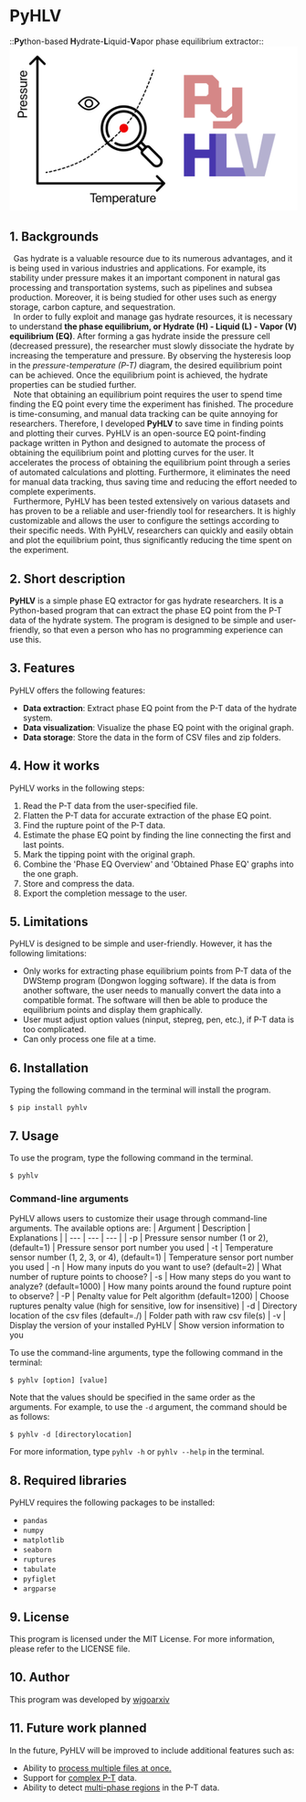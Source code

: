 # **PyHLV**
::**Py**thon-based **H**ydrate-**L**iquid-**V**apor phase equilibrium extractor::
![PyHLV LOGO](./LOGO.png)

## **1. Backgrounds**
&ensp;Gas hydrate is a valuable resource due to its numerous advantages, and it is being used in various industries and applications. For example, its stability under pressure makes it an important component in natural gas processing and transportation systems, such as pipelines and subsea production. Moreover, it is being studied for other uses such as energy storage, carbon capture, and sequestration.
<br>&ensp;In order to fully exploit and manage gas hydrate resources, it is necessary to understand **the phase equilibrium, or Hydrate (H) - Liquid (L) - Vapor (V) equilibrium (EQ)**. After forming a gas hydrate inside the pressure cell (decreased pressure), the researcher must slowly dissociate the hydrate by increasing the temperature and pressure. By observing the hysteresis loop in the *pressure-temperature (P-T)* diagram, the desired equilibrium point can be achieved. Once the equilibrium point is achieved, the hydrate properties can be studied further.
<br>&ensp;Note that obtaining an equilibrium point requires the user to spend time finding the EQ point every time the experiment has finished. The procedure is time-consuming, and manual data tracking can be quite annoying for researchers. Therefore, I developed **PyHLV** to save time in finding points and plotting their curves. PyHLV is an open-source EQ point-finding package written in Python and designed to automate the process of obtaining the equilibrium point and plotting curves for the user. It accelerates the process of obtaining the equilibrium point through a series of automated calculations and plotting. Furthermore, it eliminates the need for manual data tracking, thus saving time and reducing the effort needed to complete experiments.
<br>&ensp;Furthermore, PyHLV has been tested extensively on various datasets and has proven to be a reliable and user-friendly tool for researchers. It is highly customizable and allows the user to configure the settings according to their specific needs. With PyHLV, researchers can quickly and easily obtain and plot the equilibrium point, thus significantly reducing the time spent on the experiment.

## **2. Short description**
**PyHLV** is a simple phase EQ extractor for gas hydrate researchers. It is a Python-based program that can extract the phase EQ point from the P-T data of the hydrate system. The program is designed to be simple and user-friendly, so that even a person who has no programming experience can use this. 

## **3. Features**
PyHLV offers the following features:
- **Data extraction**: Extract phase EQ point from the P-T data of the hydrate system.
- **Data visualization**: Visualize the phase EQ point with the original graph.
- **Data storage**: Store the data in the form of CSV files and zip folders.

## **4. How it works**
PyHLV works in the following steps:
1. Read the P-T data from the user-specified file.
2. Flatten the P-T data for accurate extraction of the phase EQ point.
3. Find the rupture point of the P-T data.
4. Estimate the phase EQ point by finding the line connecting the first and last points.
5. Mark the tipping point with the original graph.
6. Combine the 'Phase EQ Overview' and 'Obtained Phase EQ' graphs into the one graph.
7. Store and compress the data.
8. Export the completion message to the user.

## **5. Limitations**
PyHLV is designed to be simple and user-friendly. However, it has the following limitations:
- Only works for extracting phase equilibrium points from P-T data of the DWStemp program (Dongwon logging software). If the data is from another software, the user needs to manually convert the data into a compatible format. The software will then be able to produce the equilibrium points and display them graphically.
- User must adjust option values (ninput, stepreg, pen, etc.), if P-T data is too complicated.
- Can only process one file at a time. 

## **6. Installation**
Typing the following command in the terminal will install the program.
```
$ pip install pyhlv
```

## **7. Usage**
To use the program, type the following command in the terminal.
```
$ pyhlv
```

### **Command-line arguments**
PyHLV allows users to customize their usage through command-line arguments. The available options are:
| Argument | Description | Explanations |
| --- | --- | --- |
| -p | Pressure sensor number (1 or 2), (default=1) | Pressure sensor port number you used
| -t | Temperature sensor number (1, 2, 3, or 4), (default=1) | Temperature sensor port number you used
| -n | How many inputs do you want to use? (default=2) | What number of rupture points to choose?
| -s | How many steps do you want to analyze? (default=1000) | How many points around the found rupture point to observe?
| -P | Penalty value for Pelt algorithm (default=1200) | Choose ruptures penalty value (high for sensitive, low for insensitive)
| -d | Directory location of the csv files (default=./) | Folder path with raw csv file(s)
| -v | Display the version of your installed PyHLV | Show version information to you

To use the command-line arguments, type the following command in the terminal:
```
$ pyhlv [option] [value]
```
Note that the values should be specified in the same order as the arguments. For example, to use the `-d` argument, the command should be as follows:
```
$ pyhlv -d [directorylocation]
```
For more information, type `pyhlv -h` or `pyhlv --help` in the terminal.


## **8. Required libraries**
PyHLV requires the following packages to be installed:
- `pandas`
- `numpy`
- `matplotlib`
- `seaborn`
- `ruptures`
- `tabulate`
- `pyfiglet`
- `argparse`

## **9. License**
This program is licensed under the MIT License. For more information, please refer to the LICENSE file.

## **10. Author**
This program was developed by [wjgoarxiv](https://github.com/wjgoarxiv)

## **11. Future work planned**
In the future, PyHLV will be improved to include additional features such as:
- Ability to <u>process multiple files at once. </u>
- Support for <u>complex P-T</u> data.
- Ability to detect <u>multi-phase regions</u> in the P-T data.
